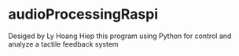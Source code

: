 # audioProcessingRaspi
Desiged by Ly Hoang Hiep
this program using Python for control and analyze a tactile feedback system
